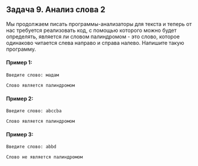 ## Задача 9. Анализ слова 2
Мы продолжаем писать программы-анализаторы для текста и теперь от нас требуется реализовать код, с помощью которого
можно будет определять, является ли словом палиндромом - это слово, которое одинаково читается слева направо и справа налево. 
Напишите такую программу.


#### Пример 1:
```
Введите слово: мадам

Слово является палиндромом
```
#### Пример 2:
```
Введите слово: abccba

Слово является палиндромом
```
#### Пример 3:
```
Введите слово: abbd

Слово не является палиндромом
```
